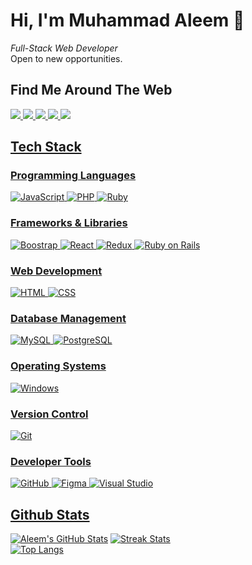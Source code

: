 # Hi, I'm Muhammad Aleem 👋

<i>Full-Stack Web Developer</i>
<br>
Open to new opportunities.

## Find Me Around The Web

<div class="d-flex">
  <a href="https://web.facebook.com/muhammad.aleem.hashmi1/"><img src="https://img.shields.io/badge/Facebook-1877F2?style=for-the-badge&logo=facebook&logoColor=white"/>
  <a href="mailto:aleemhashmi4321@gmail.com"><img src="https://img.shields.io/badge/Gmail-D14836?style=for-the-badge&logo=gmail&logoColor=white"/>
  <a href="https://www.instagram.com/m_aleem_hashmi/"><img src="https://img.shields.io/badge/Instagram-E4405F?style=for-the-badge&logo=instagram&logoColor=white"/>
  <a href="https://www.linkedin.com/in/muhammad-aleem-hashmi/"><img src="https://img.shields.io/badge/LinkedIn-0077B5?style=for-the-badge&logo=linkedin&logoColor=white"/>
  <a href="https://twitter.com/MAleemHashmi1"><img src="https://img.shields.io/badge/Twitter-1DA1F2?style=for-the-badge&logo=twitter&logoColor=white"/>
</div>
    
## Tech Stack

### Programming Languages
    
<div class="d-flex">
  <img alt="JavaScript" src="https://img.shields.io/badge/JavaScript-%23F7DF1E?style=for-the-badge&logo=javascript&logoColor=white">
  <img alt="PHP" src="https://img.shields.io/badge/PHP-blueviolet?style=for-the-badge&logo=php&logoColor=white">
  <img alt="Ruby" src="https://img.shields.io/badge/Ruby-CC342D?style=for-the-badge&logo=ruby&logoColor=white">
</div>

### Frameworks & Libraries

<div class="d-flex">
  <img alt="Boostrap" src="https://img.shields.io/badge/Bootstrap-563D7C?style=for-the-badge&logo=bootstrap&logoColor=white">
  <img alt="React" src="https://img.shields.io/badge/React-blue?style=for-the-badge&logo=react&logoColor=white">
  <img alt="Redux" src="https://img.shields.io/badge/Redux-593D88?style=for-the-badge&logo=redux&logoColor=white">
  <img alt="Ruby on Rails" src="https://img.shields.io/badge/Ruby_on_Rails-CC0000?style=for-the-badge&logo=rubyonrails&logoColor=white">
</div>

### Web Development

<div class="d-flex">
  <img alt="HTML" src="https://img.shields.io/badge/HTML5-E34F26?style=for-the-badge&logo=html5&logoColor=white">
  <img alt="CSS" src="https://img.shields.io/badge/CSS3-1572B6?style=for-the-badge&logo=css3&logoColor=white">
</div>

### Database Management

<div class="d-flex">
  <img alt="MySQL" src="https://img.shields.io/badge/MySQL-F29111?style=for-the-badge&logo=mysql&logoColor=white">
  <img alt="PostgreSQL" src="https://img.shields.io/badge/PostgreSQL-1572B6?style=for-the-badge&logo=postgresql&logoColor=white">
</div>

### Operating Systems

<div class="d-flex">
  <img alt="Windows" src="https://img.shields.io/badge/Windows-1877F2?style=for-the-badge&logo=windows&logoColor=white">
</div>

### Version Control

<div class="d-flex">
  <img alt="Git" src="https://img.shields.io/badge/Git-E44C30?style=for-the-badge&logo=git&logoColor=white">
</div>

### Developer Tools

<div class="d-flex">
  <img alt="GitHub" src="https://img.shields.io/badge/GitHub-black?style=for-the-badge&logo=github&logoColor=white">
  <img alt="Figma" src="https://img.shields.io/badge/Figma-F24E1E?style=for-the-badge&logo=figma&logoColor=white">
  <img alt="Visual Studio" src="https://img.shields.io/badge/Visual_Studio-5C2D91?style=for-the-badge&logo=visual%20studio&logoColor=white">
</div>

## Github Stats

[![Aleem's GitHub Stats](https://github-readme-stats.vercel.app/api?username=MAleemH&count_private=true&show_icons=true&theme=tokyonight&card_width=400px)](https://github.com/MAleemH/MAleemH)
[![Streak Stats](https://github-readme-streak-stats.herokuapp.com/?user=MAleemH&theme=tokyonight&card_width=400px)](https://github.com/MAleemH/MAleemH) <br>
[![Top Langs](https://github-readme-stats.vercel.app/api/top-langs/?username=MAleemH&langs_count=10&theme=tokyonight&layout=compact)](https://github.com/MAleemH/MAleemH)
